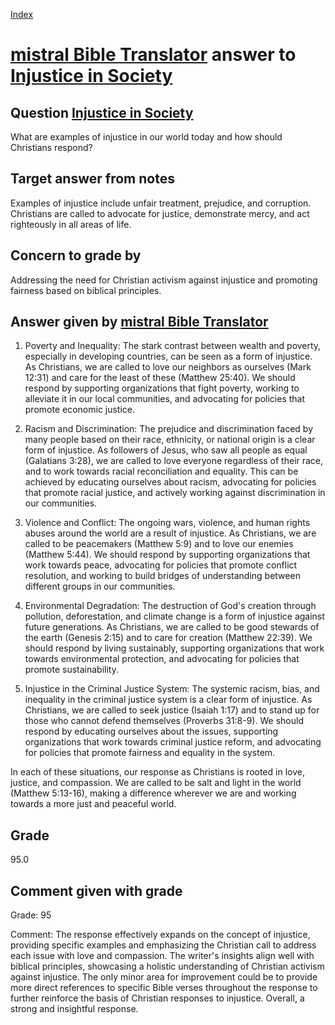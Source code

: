 
[Index](../../index.md)
# [mistral Bible Translator](../../answering_models/mistral_Bible_Translator.md) answer to [Injustice in Society](../../questions/Injustice_in_Society.md)

## Question [Injustice in Society](../../questions/Injustice_in_Society.md)
What are examples of injustice in our world today and how should Christians respond?

## Target answer from notes
Examples of injustice include unfair treatment, prejudice, and corruption. Christians are called to advocate for justice, demonstrate mercy, and act righteously in all areas of life.

## Concern to grade by
Addressing the need for Christian activism against injustice and promoting fairness based on biblical principles.

## Answer given by [mistral Bible Translator](../../answering_models/mistral_Bible_Translator.md)
1. Poverty and Inequality: The stark contrast between wealth and poverty, especially in developing countries, can be seen as a form of injustice. As Christians, we are called to love our neighbors as ourselves (Mark 12:31) and care for the least of these (Matthew 25:40). We should respond by supporting organizations that fight poverty, working to alleviate it in our local communities, and advocating for policies that promote economic justice.

2. Racism and Discrimination: The prejudice and discrimination faced by many people based on their race, ethnicity, or national origin is a clear form of injustice. As followers of Jesus, who saw all people as equal (Galatians 3:28), we are called to love everyone regardless of their race, and to work towards racial reconciliation and equality. This can be achieved by educating ourselves about racism, advocating for policies that promote racial justice, and actively working against discrimination in our communities.

3. Violence and Conflict: The ongoing wars, violence, and human rights abuses around the world are a result of injustice. As Christians, we are called to be peacemakers (Matthew 5:9) and to love our enemies (Matthew 5:44). We should respond by supporting organizations that work towards peace, advocating for policies that promote conflict resolution, and working to build bridges of understanding between different groups in our communities.

4. Environmental Degradation: The destruction of God's creation through pollution, deforestation, and climate change is a form of injustice against future generations. As Christians, we are called to be good stewards of the earth (Genesis 2:15) and to care for creation (Matthew 22:39). We should respond by living sustainably, supporting organizations that work towards environmental protection, and advocating for policies that promote sustainability.

5. Injustice in the Criminal Justice System: The systemic racism, bias, and inequality in the criminal justice system is a clear form of injustice. As Christians, we are called to seek justice (Isaiah 1:17) and to stand up for those who cannot defend themselves (Proverbs 31:8-9). We should respond by educating ourselves about the issues, supporting organizations that work towards criminal justice reform, and advocating for policies that promote fairness and equality in the system.

In each of these situations, our response as Christians is rooted in love, justice, and compassion. We are called to be salt and light in the world (Matthew 5:13-16), making a difference wherever we are and working towards a more just and peaceful world.

## Grade
95.0

## Comment given with grade
Grade: 95

Comment: The response effectively expands on the concept of injustice, providing specific examples and emphasizing the Christian call to address each issue with love and compassion. The writer's insights align well with biblical principles, showcasing a holistic understanding of Christian activism against injustice. The only minor area for improvement could be to provide more direct references to specific Bible verses throughout the response to further reinforce the basis of Christian responses to injustice. Overall, a strong and insightful response.
